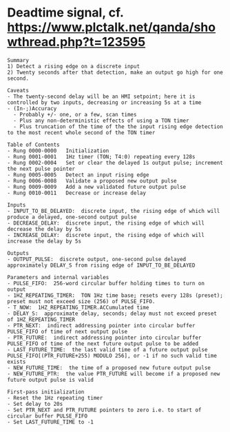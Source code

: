 # Deadtime signal, cf. https://www.plctalk.net/qanda/showthread.php?t=123595

    Summary
    1) Detect a rising edge on a discrete input
    2) Twenty seconds after that detection, make an output go high for one second.

    Caveats
    - The twenty-second delay will be an HMI setpoint; here it is controlled by two inputs, decreasing or increasing 5s at a time
    - (In-;)Accuracy
      - Probably +/- one, or a few, scan times
      - Plus any non-deterministic effects of using a TON timer
      - Plus truncation of the time of the the input rising edge detection to the most recent whole second of the TON timer

    Table of Contents
    - Rung 0000-0000   Initialization
    - Rung 0001-0001   1Hz timer (TON; T4:0) repeating every 128s
    - Rung 0002-0004   Set or clear the delayed 1s output pulse; increment the next pulse pointer
    - Rung 0005-0005   Detect an input rising edge
    - Rung 0006-0008   Validate a proposed new output pulse
    - Rung 0009-0009   Add a new validated future output pulse
    - Rung 0010-0011   Decrease or increase delay

    Inputs
    - INPUT_TO_BE_DELAYED:  discrete input, the rising edge of which will produce a delayed, one-second output pulse
    - DECREASE_DELAY:  discrete input, the rising edge of which will decrease the delay by 5s
    - INCREASE_DELAY:  discrete input, the rising edge of which will increase the delay by 5s

    Outputs
    - OUTPUT_PULSE:  discrete output, one-second pulse delayed approximately DELAY_S from rising edge of INPUT_TO_BE_DELAYED

    Parameters and internal variables
    - PULSE_FIFO:  256-word circular buffer holding times to turn on output
    - 1HZ_REPEATING_TIMER:  TON 1Hz time base; resets every 128s (preset); preset must not exceed size (256) of PULSE_FIFO.
    - T_NOW:  1HZ_REPEATING_TIMER.ACCumulated time
    - DELAY_S:  approximate delay, seconds; delay must not exceed preset of 1HZ_REPEATING_TIMER
    - PTR_NEXT:  indirect addressing pointer into circular buffer PULSE_FIFO of time of next output pulse
    - PTR_FUTURE:  indirect addressing pointer into circular buffer PULSE_FIFO of time of the next future output pulse to be added
    - LAST_FUTURE_TIME:  the last valid time of a future output pulse PULSE_FIFO[(PTR_FUTURE+255) MODULO 256], or -1 if no such valid time exists
    - NEW_FUTURE_TIME:  the time of a proposed new future output pulse
    - NEW_FUTURE_PTR:  the value PTR_FUTURE will become if a proposed new future output pulse is valid

    First-pass initialization
    - Reset the 1Hz repeating timer
    - Set delay to 20s
    - Set PTR_NEXT and PTR_FUTURE pointers to zero i.e. to start of circular buffer PULSE_FIFO
    - Set LAST_FUTURE_TIME to -1


